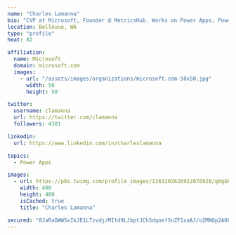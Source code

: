 ```yaml
---
name: "Charles Lamanna"
bio: "CVP at Microsoft, Founder @ MetricsHub. Works on Power Apps, Power Automate, Power Virtual Agent, Common Data Service and Dynamics 365."
location: Bellevue, WA
type: "profile"
heat: 82

affiliation:
  name: Microsoft
  domain: microsoft.com
  images:
    - url: "/assets/images/organizations/microsoft.com-50x50.jpg"
      width: 50
      height: 50

twitter:
  username: clamanna
  url: https://twitter.com/clamanna
  followers: 4301

linkedin:
  url: https://www.linkedin.com/in/charleslamanna

topics:
  - Power Apps

images:
  - url: https://pbs.twimg.com/profile_images/1263202626922876928/g6qGbHZ-_400x400.jpg
    width: 400
    height: 400
    isCached: true
    title: "Charles Lamanna"

secured: "8JaRaDWW5xIkJE1LTzvdj/MItd9LJbptJCh5dqoefSnZF1xaAJ/oZMNQp2AO8pijaq2pIQGZAPSqCEM4avw7BzJ9P3ruA31Lsa9P0xFJb3acr6lXwuWsbT4LQckCOnSME5Lfxswy8e/O2ONERA0mA9ZgIEq+yIjAB2mxDug+Apl2GN+MgayXqcbiRAgvpfWLYLQFB+LUkhBEc2x7+EO51Lr87YtyY33bhAKZQrp9fNjptABAGcSefooWr4+mBIYGS8x/484vk+leiH01WCreLocvC8iLWEO527mU6tuyIBBx4isc4fxo9JYM1LuJLVZK20vYbE7cqKu9U48UMizk/2Gg5RqS371fRuYN26crYtB9d/V9BnbRLwSRJ/98V9doS2fl60yKQ3wA+INwxDPp486cfWqvhoE+tcv0qJUzfTw=;zomw+2++BJhF5MSnmoeJAw=="
---
```


